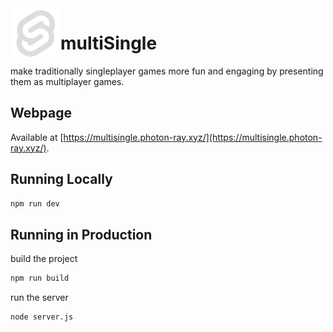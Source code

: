 <img align="left" width="80" height="80" src="https://github.com/ray-pH/multiSingle/blob/main/static/favicon.png" alt="multisingle Icon">

# multiSingle

make traditionally singleplayer games more fun and engaging by presenting them
as multiplayer games.

## Webpage

Available at [https://multisingle.photon-ray.xyz/](https://multisingle.photon-ray.xyz/).

## Running Locally

```bash
npm run dev
```

## Running in Production

build the project

```bash
npm run build
```

run the server

```bash
node server.js
```
